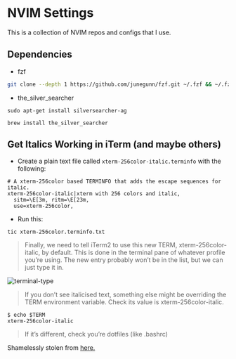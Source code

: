 # NVIM Settings

This is a collection of NVIM repos and configs that I use.

## Dependencies

* fzf
```bash
git clone --depth 1 https://github.com/junegunn/fzf.git ~/.fzf && ~/.fzf/install
```

* the_silver_searcher

```sudo apt-get install silversearcher-ag```

```brew install the_silver_searcher```

## Get Italics Working in iTerm (and maybe others)

* Create a plain text file called `xterm-256color-italic.terminfo` with the following:

```
# A xterm-256color based TERMINFO that adds the escape sequences for italic.
xterm-256color-italic|xterm with 256 colors and italic,
  sitm=\E[3m, ritm=\E[23m,
  use=xterm-256color,
```

* Run this:

```tic xterm-256color.terminfo.txt```

> Finally, we need to tell iTerm2 to use this new TERM, xterm-256color-italic, by default. This is done in the terminal pane of whatever profile you’re using. The new entry probably won’t be in the list, but we can just type it in.

![terminal-type](terminal-type.jpeg)

> If you don’t see italicised text, something else might be overriding the TERM environment variable. Check its value is xterm-256color-italic.

```
$ echo $TERM
xterm-256color-italic
```

> If it’s different, check you’re dotfiles (like .bashrc)

Shamelessly stolen from [here.](https://alexpearce.me/2014/05/italics-in-iterm2-vim-tmux/)
